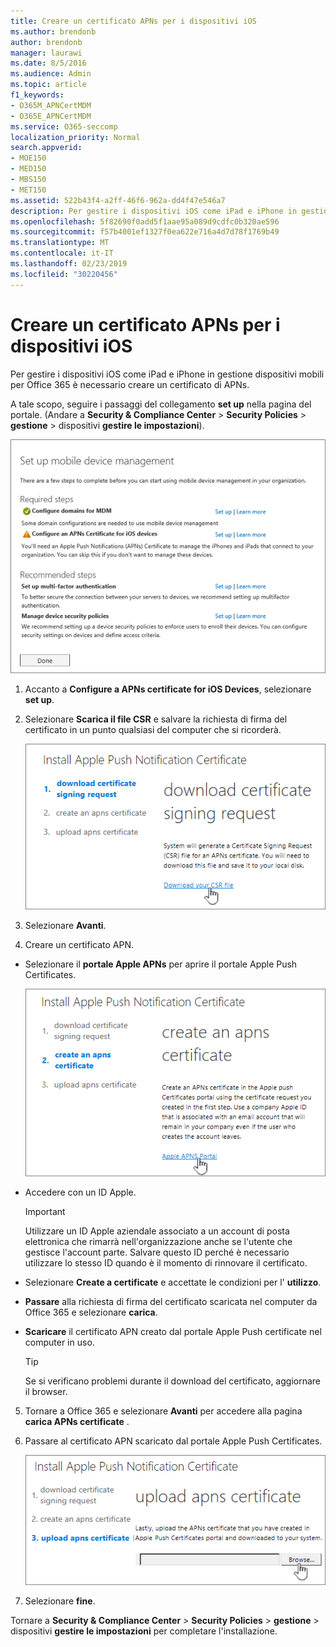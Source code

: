 ```yaml
---
title: Creare un certificato APNs per i dispositivi iOS
ms.author: brendonb
author: brendonb
manager: laurawi
ms.date: 8/5/2016
ms.audience: Admin
ms.topic: article
f1_keywords:
- O365M_APNCertMDM
- O365E_APNCertMDM
ms.service: O365-seccomp
localization_priority: Normal
search.appverid:
- MOE150
- MED150
- MBS150
- MET150
ms.assetid: 522b43f4-a2ff-46f6-962a-dd4f47e546a7
description: Per gestire i dispositivi iOS come iPad e iPhone in gestione dispositivi mobili per Office 365, eseguire la procedura seguente per creare un certificato di APNs.
ms.openlocfilehash: 5f82690f0add5f1aae95a089d9cdfc0b320ae596
ms.sourcegitcommit: f57b4001ef1327f0ea622e716a4d7d78f1769b49
ms.translationtype: MT
ms.contentlocale: it-IT
ms.lasthandoff: 02/23/2019
ms.locfileid: "30220456"
---
```

# <a name="create-an-apns-certificate-for-ios-devices"></a>Creare un certificato APNs per i dispositivi iOS

 Per gestire i dispositivi iOS come iPad e iPhone in gestione dispositivi mobili per Office 365 è necessario creare un certificato di APNs. 
  
A tale scopo, seguire i passaggi del collegamento **set up** nella pagina del portale. (Andare a **Security &amp; Compliance Center** \> **Security Policies** \> **gestione** \> dispositivi **gestire le impostazioni**).
  
![Configurare i passaggi necessari e consigliati per la gestione dei dispositivi mobili](media/d71e3c76-b6b9-4549-ade6-cbfab846d908.png)
  
1. Accanto a **Configure a APNs certificate for iOS Devices**, selezionare **set up**.
    
2. Selezionare **Scarica il file CSR** e salvare la richiesta di firma del certificato in un punto qualsiasi del computer che si ricorderà. 
    
    ![Finestra di dialogo Installa certificato APN](media/03aa8a24-e95c-4077-9b6b-ef76a86bafd7.png)
  
3. Selezionare **Avanti**.
    
4. Creare un certificato APN.
    
  - Selezionare il **portale Apple APNs** per aprire il portale Apple Push Certificates. 
    
    ![Installare la finestra di dialogo CERT notifica APN con il portale di APNS Apple selezionato](media/ce19f53c-f44a-470b-baf3-9278dfda2ba5.png)
  
  - Accedere con un ID Apple.
    
    > [!IMPORTANT]
    > Utilizzare un ID Apple aziendale associato a un account di posta elettronica che rimarrà nell'organizzazione anche se l'utente che gestisce l'account parte. Salvare questo ID perché è necessario utilizzare lo stesso ID quando è il momento di rinnovare il certificato. 
  
  - Selezionare **Create a certificate** e accettate le condizioni per l' **utilizzo**.
    
  - **Passare** alla richiesta di firma del certificato scaricata nel computer da Office 365 e selezionare **carica**.
    
  - **Scaricare** il certificato APN creato dal portale Apple Push certificate nel computer in uso. 
    
    > [!TIP]
    > Se si verificano problemi durante il download del certificato, aggiornare il browser. 
  
5. Tornare a Office 365 e selezionare **Avanti** per accedere alla pagina **carica APNs certificate** . 
    
6. Passare al certificato APN scaricato dal portale Apple Push Certificates.
    
    ![Fare clic sul pulsante Sfoglia per selezionare APNS Cert scaricato da Apple](media/afe2849d-af23-4c55-9009-d8f25edaf6c0.png)
  
7. Selezionare **fine**.
    
Tornare a **Security &amp; Compliance Center** \> **Security Policies** \> **gestione** \> dispositivi **gestire le impostazioni** per completare l'installazione. 
  

